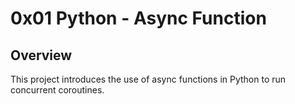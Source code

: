 # 0x01 Python - Async Function

## Overview
This project introduces the use of async functions in Python to run concurrent coroutines.